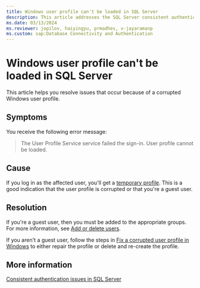```yaml
---
title: Windows user profile can't be loaded in SQL Server
description: This article addresses the SQL Server consistent authentication issue related to the Windows user profile.
ms.date: 03/13/2024
ms.reviewer: jopilov, haiyingyu, prmadhes, v-jayaramanp
ms.custom: sap:Database Connectivity and Authentication
---
```


# Windows user profile can't be loaded in SQL Server

This article helps you resolve issues that occur because of a corrupted Windows user profile.

## Symptoms

You receive the following error message:

> The User Profile Service service failed the sign-in. User profile cannot be loaded.

## Cause

If you log in as the affected user, you'll get a [temporary profile](/windows/win32/shell/temporary-user-profiles). This is a good indication that the user profile is corrupted or that you're a guest user.

## Resolution

If you're a guest user, then you must be added to the appropriate groups. For more information, see [Add or delete users](/entra/fundamentals/add-users).

If you aren't a guest user, follow the steps in [Fix a corrupted user profile in Windows](https://support.microsoft.com/windows/fix-a-corrupted-user-profile-in-windows-1cf41c18-7ce3-12f9-8e1d-95896661c5c9) to either repair the profile or delete and re-create the profile.

## More information

[Consistent authentication issues in SQL Server](consistent-authentication-connectivity-issues.md)
